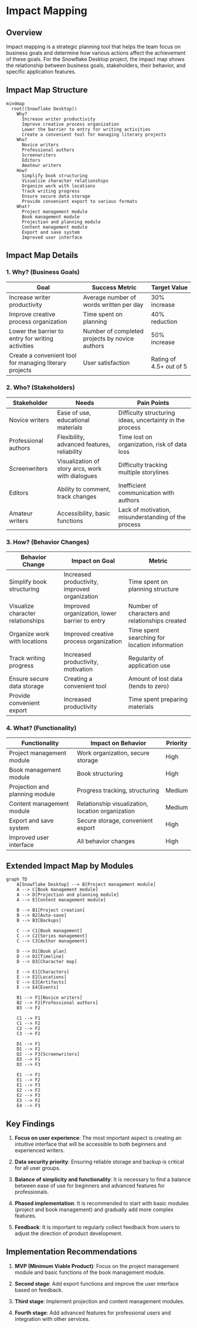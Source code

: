 # Impact Mapping

## Overview

Impact mapping is a strategic planning tool that helps the team focus on business goals and determine how various actions affect the achievement of these goals. For the Snowflake Desktop project, the impact map shows the relationship between business goals, stakeholders, their behavior, and specific application features.

## Impact Map Structure

```mermaid
mindmap
  root((Snowflake Desktop))
    Why?
      Increase writer productivity
      Improve creative process organization
      Lower the barrier to entry for writing activities
      Create a convenient tool for managing literary projects
    Who?
      Novice writers
      Professional authors
      Screenwriters
      Editors
      Amateur writers
    How?
      Simplify book structuring
      Visualize character relationships
      Organize work with locations
      Track writing progress
      Ensure secure data storage
      Provide convenient export to various formats
    What?
      Project management module
      Book management module
      Projection and planning module
      Content management module
      Export and save system
      Improved user interface
```

## Impact Map Details

### 1. Why? (Business Goals)

| Goal                                                    | Success Metric                                 | Target Value            |
| ------------------------------------------------------- | ---------------------------------------------- | ----------------------- |
| Increase writer productivity                            | Average number of words written per day        | 30% increase            |
| Improve creative process organization                   | Time spent on planning                         | 40% reduction           |
| Lower the barrier to entry for writing activities       | Number of completed projects by novice authors | 50% increase            |
| Create a convenient tool for managing literary projects | User satisfaction                              | Rating of 4.5+ out of 5 |

### 2. Who? (Stakeholders)

| Stakeholder          | Needs                                            | Pain Points                                              |
| -------------------- | ------------------------------------------------ | -------------------------------------------------------- |
| Novice writers       | Ease of use, educational materials               | Difficulty structuring ideas, uncertainty in the process |
| Professional authors | Flexibility, advanced features, reliability      | Time lost on organization, risk of data loss             |
| Screenwriters        | Visualization of story arcs, work with dialogues | Difficulty tracking multiple storylines                  |
| Editors              | Ability to comment, track changes                | Inefficient communication with authors                   |
| Amateur writers      | Accessibility, basic functions                   | Lack of motivation, misunderstanding of the process      |

### 3. How? (Behavior Changes)

| Behavior Change                   | Impact on Goal                                | Metric                                         |
| --------------------------------- | --------------------------------------------- | ---------------------------------------------- |
| Simplify book structuring         | Increased productivity, improved organization | Time spent on planning structure               |
| Visualize character relationships | Improved organization, lower barrier to entry | Number of characters and relationships created |
| Organize work with locations      | Improved creative process organization        | Time spent searching for location information  |
| Track writing progress            | Increased productivity, motivation            | Regularity of application use                  |
| Ensure secure data storage        | Creating a convenient tool                    | Amount of lost data (tends to zero)            |
| Provide convenient export         | Increased productivity                        | Time spent preparing materials                 |

### 4. What? (Functionality)

| Functionality                  | Impact on Behavior                                | Priority |
| ------------------------------ | ------------------------------------------------- | -------- |
| Project management module      | Work organization, secure storage                 | High     |
| Book management module         | Book structuring                                  | High     |
| Projection and planning module | Progress tracking, structuring                    | Medium   |
| Content management module      | Relationship visualization, location organization | Medium   |
| Export and save system         | Secure storage, convenient export                 | High     |
| Improved user interface        | All behavior changes                              | High     |

## Extended Impact Map by Modules

```mermaid
graph TD
    A[Snowflake Desktop] --> B[Project management module]
    A --> C[Book management module]
    A --> D[Projection and planning module]
    A --> E[Content management module]

    B --> B1[Project creation]
    B --> B2[Auto-save]
    B --> B3[Backups]

    C --> C1[Book management]
    C --> C2[Series management]
    C --> C3[Author management]

    D --> D1[Book plan]
    D --> D2[Timeline]
    D --> D3[Character map]

    E --> E1[Characters]
    E --> E2[Locations]
    E --> E3[Artifacts]
    E --> E4[Events]

    B1 --> F1[Novice writers]
    B2 --> F2[Professional authors]
    B3 --> F2

    C1 --> F1
    C1 --> F2
    C2 --> F2
    C3 --> F2

    D1 --> F1
    D1 --> F2
    D2 --> F3[Screenwriters]
    D3 --> F1
    D3 --> F3

    E1 --> F1
    E1 --> F2
    E1 --> F3
    E2 --> F2
    E2 --> F3
    E3 --> F2
    E4 --> F3
```

## Key Findings

1. **Focus on user experience**: The most important aspect is creating an intuitive interface that will be accessible to both beginners and experienced writers.

2. **Data security priority**: Ensuring reliable storage and backup is critical for all user groups.

3. **Balance of simplicity and functionality**: It is necessary to find a balance between ease of use for beginners and advanced features for professionals.

4. **Phased implementation**: It is recommended to start with basic modules (project and book management) and gradually add more complex features.

5. **Feedback**: It is important to regularly collect feedback from users to adjust the direction of product development.

## Implementation Recommendations

1. **MVP (Minimum Viable Product)**: Focus on the project management module and basic functions of the book management module.

2. **Second stage**: Add export functions and improve the user interface based on feedback.

3. **Third stage**: Implement projection and content management modules.

4. **Fourth stage**: Add advanced features for professional users and integration with other services.
